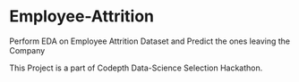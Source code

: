 # Employee-Attrition
Perform EDA on Employee Attrition Dataset and Predict the ones leaving the Company

This Project is a part of Codepth Data-Science Selection Hackathon.
